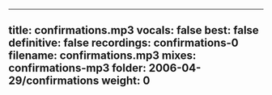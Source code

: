 
---
title: confirmations.mp3
vocals: false
best: false
definitive: false
recordings: confirmations-0
filename: confirmations.mp3
mixes: confirmations-mp3
folder: 2006-04-29/confirmations
weight: 0
---
